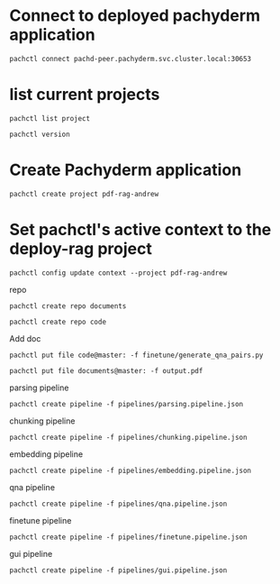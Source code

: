 
# Connect to deployed pachyderm application
`pachctl connect pachd-peer.pachyderm.svc.cluster.local:30653`
# list current projects
`pachctl list project`

`pachctl version`

# Create Pachyderm application
`pachctl create project pdf-rag-andrew`
# Set pachctl's active context to the deploy-rag project
`pachctl config update context --project pdf-rag-andrew`


repo

`pachctl create repo documents`

`pachctl create repo code`

Add doc

`pachctl put file code@master: -f finetune/generate_qna_pairs.py`

`pachctl put file documents@master: -f output.pdf`

parsing pipeline

`pachctl create pipeline -f pipelines/parsing.pipeline.json`

chunking pipeline

`pachctl create pipeline -f pipelines/chunking.pipeline.json`

embedding pipeline

`pachctl create pipeline -f pipelines/embedding.pipeline.json`




qna pipeline

`pachctl create pipeline -f pipelines/qna.pipeline.json`

finetune pipeline

`pachctl create pipeline -f pipelines/finetune.pipeline.json`

gui pipeline

`pachctl create pipeline -f pipelines/gui.pipeline.json`
